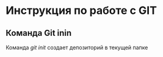 # Инструкция по работе с GIT
## Команда Git inin
Команда *git init* создает депозиторий в текущей папке